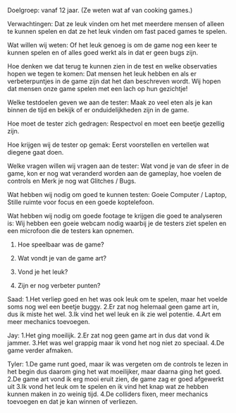 Doelgroep: vanaf 12 jaar. (Ze weten wat af van cooking games.)

Verwachtingen: Dat ze leuk vinden om het met meerdere mensen of alleen te kunnen spelen en dat ze het leuk vinden om fast paced games te spelen.

Wat willen wij weten: Of het leuk genoeg is om de game nog een keer te kunnen spelen en of alles goed werkt als in dat er geen bugs zijn.

Hoe denken we dat terug te kunnen zien in de test en welke observaties hopen we tegen te komen: Dat mensen het leuk hebben en als er verbeterpuntjes in de game zijn dat het dan beschreven wordt. Wij hopen dat mensen onze game spelen met een lach op hun gezichtje!

Welke testdoelen geven we aan de tester: Maak zo veel eten als je kan binnen de tijd en bekijk of er onduidelijkheden zijn in de game.

Hoe moet de tester zich gedragen: Respectvol en moet een beetje gezellig zijn.

Hoe krijgen wij de tester op gemak: Eerst voorstellen en vertellen wat diegene gaat doen.

Welke vragen willen wij vragen aan de tester: Wat vond je van de sfeer in de game, kon er nog wat veranderd worden aan de gameplay, hoe voelen de controls en Merk je nog wat Glitches / Bugs.

Wat hebben wij nodig om goed te kunnen testen: Goeie Computer / Laptop, Stille ruimte voor focus en een goede koptelefoon.

Wat hebben wij nodig om goede footage te krijgen die goed te analyseren is: Wij hebben een goeie webcam nodig waarbij je de testers ziet spelen en een microfoon die de testers kan opnemen.

1. Hoe speelbaar was de game?

2. Wat vondt je van de game art?

3. Vond je het leuk?  

4. Zijn er nog verbeter punten?


Saad:
1.Het verliep goed en het was ook leuk om te spelen, maar het voelde soms nog wel een beetje buggy.
2.Er zat nog helemaal geen game art in, dus ik miste het wel.
3.Ik vind het wel leuk en ik zie wel potentie.
4.Art em meer mechanics toevoegen.

Jay:
1.Het ging moeilijk.
2.Er zat nog geen game art in dus dat vond ik jammer.
3.Het was wel grappig maar ik vond het nog niet zo speciaal.
4.De game verder afmaken.

Tyler:
1.De game runt goed, maar ik was vergeten om de controls te lezen in het begin dus daarom ging het wat moeilijker, maar daarna ging het goed.
2.De game art vond ik erg mooi eruit zien, de game zag er goed afgewerkt uit
3.Ik vond het leuk om te spelen en ik vind het knap wat ze hebben kunnen maken in zo weinig tijd.
4.De colliders fixen, meer mechanics toevoegen en dat je kan winnen of verliezen.

